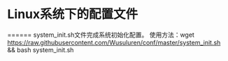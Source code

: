 # Linux系统下的配置文件
======
system_init.sh文件完成系统初始化配置。
使用方法：wget https://raw.githubusercontent.com/Wusuluren/conf/master/system_init.sh && bash system_init.sh 
